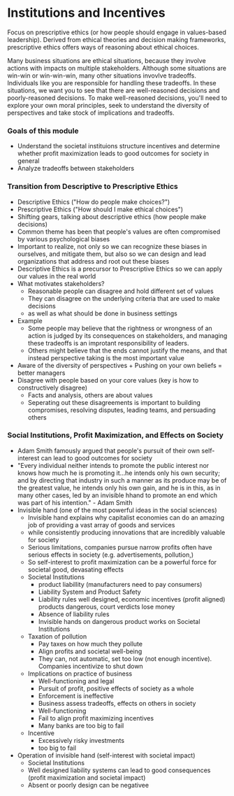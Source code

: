 # Institutions and Incentives

Focus on prescriptive ethics (or how people should engage in values-based leadership). 
Derived from ethical theories and decision making frameworks, prescriptive ethics offers ways of reasoning about ethical choices.

Many business situations are ethical situations, because they involve actions with impacts on multiple stakeholders. Although some situations are win-win or win-win-win, many other situations invovlve tradeoffs. Individuals like you are responsible for handling these tradeoffs. 
In these situations, we want you to see that there are well-reasoned decisions and poorly-reasoned decisions. To make well-reasoned decisions, you'll need to explore your own moral principles, seek to understand the diversity of perspectives and take stock of implications and tradeoffs.

### Goals of this module
- Understand the societal instituions structure incentives and determine whether profit maximization leads to good outcomes for society in general
- Analyze tradeoffs between stakeholders

### Transition from Descriptive to Prescriptive Ethics
- Descriptive Ethics ("How do people make choices?")
- Prescriptive Ethics ("How should I make ethical choices")
- Shifting gears, talking about descriptive ethics (how people make decisions)
- Common theme has been that people's values are often compromised by various psychological biases
- Important to realize, not only so we can recognize these biases in ourselves, and mitigate them, but also so we can design and lead organizations that address and root out these biases
- Descriptive Ethics is a precursor to Prescriptive Ethics so we can apply our values in the real world
- What motivates stakeholders?
  - Reasonable people can disagree and hold different set of values
  - They can disagree on the underlying criteria that are used to make decisions
  - as well as what should be done in business settings
- Example
  - Some people may believe that the rightness or wrongness of an action is judged by its consequences on stakeholders, and managing these tradeoffs is an improtant responsibility of leaders.
  - Others might believe that the ends cannot justify the means, and that instead perspective taking is the most important value
- Aware of the diversity of perspectives + Pushing on your own beliefs = better managers
- Disagree with people based on your core values (key is how to constructively disagree)
  - Facts and analysis, others are about values
  - Seperating out these disagreements is important to building compromises, resolving disputes, leading teams, and persuading others

### Social Institutions, Profit Maximization, and Effects on Society
- Adam Smith famously argued that people's pursuit of their own self-interest can lead to good outcomes for society
- "Every individual neither intends to promote the public interest nor knows how much he is promoting it...he intends only his own security; and by directing that industry in such a manner as its produce may be of the greatest value, he intends only his own gain, and he is in this, as in many other cases, led by an invisible hhand to promote an end which was part of his intention." - Adam Smith
- Invisible hand (one of the most powerful ideas in the social sciences)
  - Invisible hand explains why capitalist economies can do an amazing job of providing a vast array of goods and services
  - while consistently producing innovations that are incredibly valuable for society
  - Serious limitations, companies pursue narrow profits often have serious effects in society (e.g. advertisements, pollution,)
  - So self-interest to profit maximization can be a powerful force for societal good, devasating effects
  - Societal Institutions
    - product liabillity (manufacturers need to pay consumers)
    - Liability System and Product Safety 
    - Liability rules well designed, economic incentives (profit aligned) products dangerous, court verdicts lose money
    - Absence of liability rules
    - Invisible hands on dangerous product works on Societal Institutions
  - Taxation of pollution
    - Pay taxes on how much they pollute
    - Align profits and societal well-being
    - They can, not automatic, set too low (not enough incentive). Companies incentivize to shut down
  - Implications on practice of business
    - Well-functioning and legal 
    - Pursuit of profit, positive effects of society as a whole
    - Enforcement is ineffective
    - Business assess tradeoffs, effects on others in society
    - Well-functioning
    - Fail to align profit maximizing incentives
    - Many banks are too big to fail
  - Incentive
    - Excessively risky investments
    - too big to fail
- Operation of invisible hand (self-interest with societal impact)
  - Societal Institutions
  - Well designed liability systems can lead to good consequences (profit maximization and societal impact)
  - Absent or poorly design can be negativee
